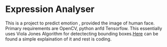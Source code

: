 # Expression Analyser


This is a project to predict emotion , provided the image of human face. Primary requirements are OpenCV, python anfd Tensorfow. This essentially uses Viola Jones Algorithm for detectecting bounding boxes.[Here](https://towardsdatascience.com/the-intuition-behind-facial-detection-the-viola-jones-algorithm-29d9106b6999) can be found a simple  explaination of it and rest is coding.

